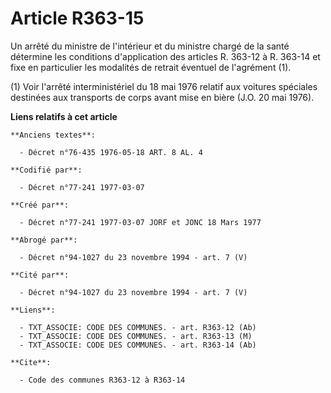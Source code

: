 # Article R363-15

Un arrêté du ministre de l'intérieur et du ministre chargé de la santé détermine les conditions d'application des articles R.
363-12 à R. 363-14 et fixe en particulier les modalités de retrait éventuel de l'agrément (1).

(1) Voir l'arrêté interministériel du 18 mai 1976 relatif aux voitures spéciales destinées aux transports de corps avant mise
en bière (J.O. 20 mai 1976).

**Liens relatifs à cet article**

	**Anciens textes**:

	  - Décret n°76-435 1976-05-18 ART. 8 AL. 4

	**Codifié par**:

	  - Décret n°77-241 1977-03-07

	**Créé par**:

	  - Décret n°77-241 1977-03-07 JORF et JONC 18 Mars 1977

	**Abrogé par**:

	  - Décret n°94-1027 du 23 novembre 1994 - art. 7 (V)

	**Cité par**:

	  - Décret n°94-1027 du 23 novembre 1994 - art. 7 (V)

	**Liens**:

	  - TXT_ASSOCIE: CODE DES COMMUNES. - art. R363-12 (Ab)
	  - TXT_ASSOCIE: CODE DES COMMUNES. - art. R363-13 (M)
	  - TXT_ASSOCIE: CODE DES COMMUNES. - art. R363-14 (Ab)

	**Cite**:

	  - Code des communes R363-12 à R363-14

